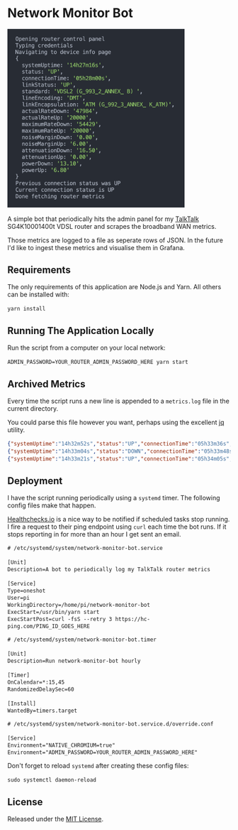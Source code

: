 # Network Monitor Bot

<img src="./docs/output.png" width="400" />

A simple bot that periodically hits the admin panel for my [TalkTalk](http://talktalk.co.uk/)
SG4K10001400t VDSL router and scrapes the broadband WAN metrics.

Those metrics are logged to a file as seperate rows of JSON. In the future I'd like to
ingest these metrics and visualise them in Grafana.

## Requirements

The only requirements of this application are Node.js and Yarn. All others can be installed with:

`yarn install`

## Running The Application Locally

Run the script from a computer on your local network:

`ADMIN_PASSWORD=YOUR_ROUTER_ADMIN_PASSWORD_HERE yarn start`

## Archived Metrics

Every time the script runs a new line is appended to a `metrics.log` file in the current directory.

You could parse this file however you want, perhaps using the excellent [jq](https://stedolan.github.io/jq/) utility.

```json
{"systemUptime":"14h32m52s","status":"UP","connectionTime":"05h33m36s","linkStatus":"UP","standard":"VDSL2 (G_993_2_ANNEX_ B) ","lineEncoding":"DMT","linkEncapsulation":"ATM (G_992_3_ANNEX_ K_ATM)","actualRateDown":"47984","actualRateUp":"20000","maximumRateDown":"54429","maximumRateUp":"20000","noiseMarginDown":"0.00","noiseMarginUp":"6.00","attenuationDown":"16.50","attenuationUp":"0.00","powerDown":"13.10","powerUp":"6.80","timestamp":1597272076429}
{"systemUptime":"14h33m04s","status":"DOWN","connectionTime":"05h33m48s","linkStatus":"UP","standard":"VDSL2 (G_993_2_ANNEX_ B) ","lineEncoding":"DMT","linkEncapsulation":"ATM (G_992_3_ANNEX_ K_ATM)","actualRateDown":"47984","actualRateUp":"20000","maximumRateDown":"54429","maximumRateUp":"20000","noiseMarginDown":"0.00","noiseMarginUp":"6.00","attenuationDown":"16.50","attenuationUp":"0.00","powerDown":"13.10","powerUp":"6.80","timestamp":1597272087700}
{"systemUptime":"14h33m21s","status":"UP","connectionTime":"05h34m05s","linkStatus":"UP","standard":"VDSL2 (G_993_2_ANNEX_ B) ","lineEncoding":"DMT","linkEncapsulation":"ATM (G_992_3_ANNEX_ K_ATM)","actualRateDown":"47984","actualRateUp":"20000","maximumRateDown":"54429","maximumRateUp":"20000","noiseMarginDown":"0.00","noiseMarginUp":"6.00","attenuationDown":"16.50","attenuationUp":"0.00","powerDown":"13.10","powerUp":"6.80","timestamp":1597272105107}
```

## Deployment

I have the script running periodically using a `systemd` timer. The following config files make that happen.

[Healthchecks.io](https://healthchecks.io) is a nice way to be notified if scheduled tasks stop running. I
fire a request to their ping endpoint using `curl` each time the bot runs. If it stops reporting in for more than an hour
I get sent an email.

```
# /etc/systemd/system/network-monitor-bot.service

[Unit]
Description=A bot to periodically log my TalkTalk router metrics

[Service]
Type=oneshot
User=pi
WorkingDirectory=/home/pi/network-monitor-bot
ExecStart=/usr/bin/yarn start
ExecStartPost=curl -fsS --retry 3 https://hc-ping.com/PING_ID_GOES_HERE
```

```
# /etc/systemd/system/network-monitor-bot.timer

[Unit]
Description=Run network-monitor-bot hourly

[Timer]
OnCalendar=*:15,45
RandomizedDelaySec=60

[Install]
WantedBy=timers.target
```

```
# /etc/systemd/system/network-monitor-bot.service.d/override.conf

[Service]
Environment="NATIVE_CHROMIUM=true"
Environment="ADMIN_PASSWORD=YOUR_ROUTER_ADMIN_PASSWORD_HERE"
```

Don't forget to reload `systemd` after creating these config files:

`sudo systemctl daemon-reload`

## License

Released under the [MIT License](https://opensource.org/licenses/MIT).
